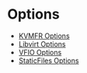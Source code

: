 # Options

- [KVMFR Options](options/kvmfr.md)
- [Libvirt Options](options/libvirt.md)
- [VFIO Options](options/vfio.md)
- [StaticFiles Options](options/staticfiles.md)
